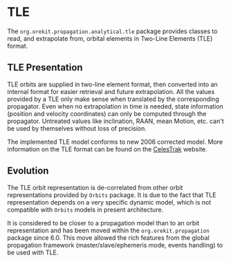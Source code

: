 <!--- Copyright 2002-2021 CS GROUP
  Licensed under the Apache License, Version 2.0 (the "License");
  you may not use this file except in compliance with the License.
  You may obtain a copy of the License at
  
    http://www.apache.org/licenses/LICENSE-2.0
  
  Unless required by applicable law or agreed to in writing, software
  distributed under the License is distributed on an "AS IS" BASIS,
  WITHOUT WARRANTIES OR CONDITIONS OF ANY KIND, either express or implied.
  See the License for the specific language governing permissions and
  limitations under the License.
-->

# TLE

The `org.orekit.propagation.analytical.tle` package provides classes to read, and
extrapolate from, orbital elements in Two-Line Elements (TLE) format.

## TLE Presentation

TLE orbits are supplied in two-line element format, then converted 
into an internal format for easier retrieval and future extrapolation.
All the values provided by a TLE only make sense when translated by the corresponding
propagator. Even when no extrapolation in time is needed, state information 
(position and velocity coordinates) can only be computed through the propagator. 
Untreated values like inclination, RAAN, mean Motion, etc. can't be used by 
themselves without loss of precision.

The implemented TLE model conforms to new 2006 corrected model.
More information on the TLE format can be found on the
[CelesTrak](https://www.celestrak.com/) website.

## Evolution

The TLE orbit representation is de-correlated from other orbit representations 
provided by `Orbits` package. It is due to the fact that TLE representation depends on 
a very specific dynamic model, which is not compatible with `Orbits` models in present 
architecture.

It is considered to be closer to a propagation model than to an orbit representation and
has been moved within the `org.orekit.propagation` package since 6.0. This move allowed the
rich features from the global propagation framework (master/slave/ephemeris mode, events
handling) to be used with TLE.

